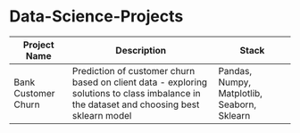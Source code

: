 # Data-Science-Projects

| Project Name | Description | Stack |
| --- | --- | --- |
| Bank Customer Churn | Prediction of customer churn based on client data - exploring solutions to class imbalance in the dataset and choosing best sklearn model|Pandas, Numpy, Matplotlib, Seaborn, Sklearn|
